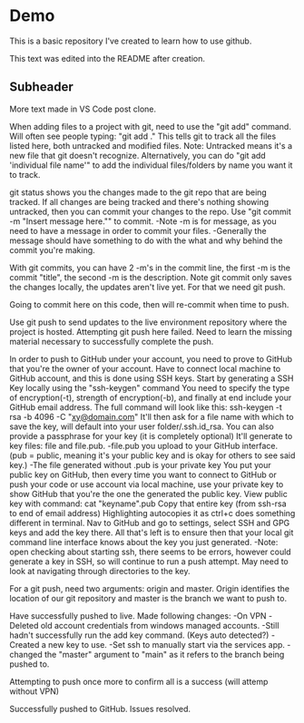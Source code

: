 # Demo

This is a basic repository I've created to learn how to use github.

This text was edited into the README after creation.

## Subheader

More text made in VS Code post clone.

When adding files to a project with git, need to use the "git add" command.
Will often see people typing: "git add ." This tells git to track all the files listed here, both untracked and modified files.
Note: Untracked means it's a new file that git doesn't recognize.
Alternatively, you can do "git add 'individual file name'" to add the individual files/folders by name you want it to track.

git status shows you the changes made to the git repo that are being tracked.
If all changes are being tracked and there's nothing showing untracked, then you can commit your changes to the repo.
Use "git commit -m "Insert message here."" to commit.
-Note -m is for message, as you need to have a message in order to commit your files.
-Generally the message should have something to do with the what and why behind the commit you're making.

With git commits, you can have 2 -m's in the commit line, the first -m is the commit "title", the second -m is the description.
Note git commit only saves the changes locally, the updates aren't live yet.
For that we need git push.

Going to commit here on this code, then will re-commit when time to push.

Use git push to send updates to the live environment repository where the project is hosted.
Attempting git push here failed. Need to learn the missing material necessary to successfully complete the push.

In order to push to GitHub under your account, you need to prove to GitHub that you're the owner of your account.
Have to connect local machine to GitHub account, and this is done using SSH keys.
Start by generating a SSH Key locally using the "ssh-keygen" command
You need to specify the type of encryption(-t), strength of encryption(-b), and finally at end include your GitHub email address.
The full command will look like this: ssh-keygen -t rsa -b 4096 -C "xy@domain.com"
It'll then ask for a file name with which to save the key, will default into your user folder/.ssh.id_rsa.
You can also provide a passphrase for your key (it is completely optional)
It'll generate to key files: file and file.pub.
-file.pub you upload to your GitHub interface. (pub = public, meaning it's your public key and is okay for others to see said key.)
-The file generated without .pub is your private key
You put your public key on GitHub, then every time you want to connect to GitHub or push your code or use account via local machine, use
your private key to show GitHub that you're the one the generated the public key.
View public key with command: cat "keyname".pub
Copy that entire key (from ssh-rsa to end of email address) Highlighting autocopies it as ctrl+c does something different in terminal.
Nav to GitHub and go to settings, select SSH and GPG keys and add the key there.
All that's left is to ensure then that your local git command line interface knows about the key you just generated.
-Note: open checking about starting ssh, there seems to be errors, however could generate a key in SSH, so will continue to run a push attempt.
May need to look at navigating through directories to the key.

For a git push, need two arguments: origin and master.
Origin identifies the location of our git repository and master is the branch we want to push to.

Have successfully pushed to live. Made following changes:
-On VPN
-Deleted old account credentials from windows managed accounts.
-Still hadn't successfully run the add key command. (Keys auto detected?)
-Created a new key to use.
-Set ssh to manually start via the services app.
-changed the "master" argument to "main" as it refers to the branch being pushed to.

Attempting to push once more to confirm all is a success (will attemp without VPN)

Successfully pushed to GitHub. Issues resolved.